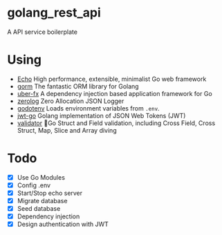 # golang_rest_api
A API service boilerplate

# Using
  * [Echo](https://github.com/labstack/echo) High performance, extensible, minimalist Go web framework
  * [gorm](https://gorm.io) The fantastic ORM library for Golang
  * [uber-fx](https://github.com/uber-go/fx) A dependency injection based application framework for Go
  * [zerolog](https://github.com/rs/zerolog) Zero Allocation JSON Logger
  * [godotenv](https://github.com/joho/godotenv) Loads environment variables from `.env`.
  * [jwt-go](https://github.com/dgrijalva/jwt-go) Golang implementation of JSON Web Tokens (JWT)
  * [validator](https://github.com/go-playground/validator) 💯Go Struct and Field validation, including Cross Field, Cross Struct, Map, Slice and Array diving
# Todo

- [x] Use Go Modules
- [x] Config .env
- [x] Start/Stop echo server
- [x] Migrate database
- [x] Seed database
- [x] Dependency injection
- [x] Design authentication with JWT